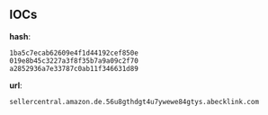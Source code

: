 
## IOCs

__hash__:

```text
1ba5c7ecab62609e4f1d44192cef850e
019e8b45c3227a3f8f35b7a9a09c2f70
a2852936a7e33787c0ab11f346631d89
```
__url__:

```text
sellercentral.amazon.de.56u8gthdgt4u7ywewe84gtys.abecklink.com
```
